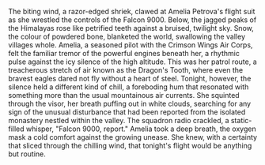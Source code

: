 The biting wind, a razor-edged shriek, clawed at Amelia Petrova's flight suit as she wrestled the controls of the Falcon 9000.  Below, the jagged peaks of the Himalayas rose like petrified teeth against a bruised, twilight sky.  Snow, the colour of powdered bone, blanketed the world, swallowing the valley villages whole.  Amelia, a seasoned pilot with the Crimson Wings Air Corps, felt the familiar tremor of the powerful engines beneath her, a rhythmic pulse against the icy silence of the high altitude.  This was her patrol route, a treacherous stretch of air known as the Dragon's Tooth, where even the bravest eagles dared not fly without a heart of steel.  Tonight, however, the silence held a different kind of chill, a foreboding hum that resonated with something more than the usual mountainous air currents.  She squinted through the visor, her breath puffing out in white clouds, searching for any sign of the unusual disturbance that had been reported from the isolated monastery nestled within the valley.  The squadron radio crackled, a static-filled whisper, "Falcon 9000, report." Amelia took a deep breath, the oxygen mask a cold comfort against the growing unease.  She knew, with a certainty that sliced through the chilling wind, that tonight's flight would be anything but routine.
